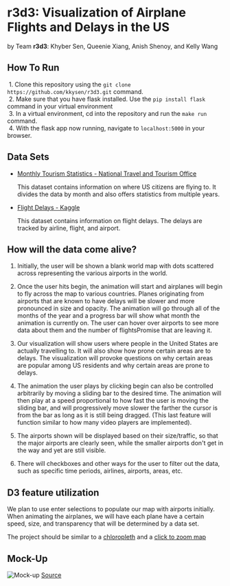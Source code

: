 # r3d3: Visualization of Airplane Flights and Delays in the US
by Team **r3d3**: Khyber Sen, Queenie Xiang, Anish Shenoy, and Kelly Wang

## How To Run

  1. Clone this repository using the ```git clone https://github.com/kkysen/r3d3.git``` command. <br>
  2. Make sure that you have flask installed. Use the ```pip install flask``` command in your virtual environment<br> 
  3. In a virtual environment, cd into the repository and run the ```make run``` command. 
  <Br>
  4. With the flask app now running, navigate to ```localhost:5000``` in your browser. <Br>
## Data Sets

 * [Monthly Tourism Statistics - National Travel and Tourism Office](https://travel.trade.gov/research/monthly/departures/)
   
   This dataset contains information on where US citizens are flying to.
   It divides the data by month and also offers statistics from multiple years.

 * [Flight Delays - Kaggle](https://www.kaggle.com/usdot/flight-delays/data)
 
   This dataset contains information on flight delays.
   The delays are tracked by airline, flight, and airport.

## How will the data come alive?

  1. Initially, the user will be shown a blank world map
     with dots scattered across representing the various airports in the world.
  
  2. Once the user hits begin, the animation will start and
     airplanes will begin to fly across the map to various countries.
     Planes originating from airports that are known to have delays
     will be slower and more pronounced in size and opacity.
     The animation will go through all of the months of the year and
     a progress bar will show what month the animation is currently on.
     The user can hover over airports to see more data about them and
     the number of flightsPromise that are leaving it.
  
  3. Our visualization will show users where people in the United States
     are actually travelling to. It will also show how prone certain areas are to delays.
     The visualization will provoke questions on why certain areas are popular
     among US residents and why certain areas are prone to delays.

  4. The animation the user plays by clicking begin can also
     be controlled arbitrarily by moving a sliding bar to the desired time.
     The animation will then play at a speed proportional to
     how fast the user is moving the sliding bar,
     and will progressively move slower the farther the cursor is
     from the bar as long as it is still being dragged.
     (This last feature will function similar to
     how many video players are implemented).

  5. The airports shown will be displayed based on their size/traffic,
     so that the major airports are clearly seen,
     while the smaller airports don't get in the way and yet are still visible.

  6. There will checkboxes and other ways for the user to filter out the data,
     such as specific time periods, airlines, airports, areas, etc.

## D3 feature utilization

   We plan to use enter selections to populate our map with airports initially.
   When animating the airplanes, we will have each plane have
   a certain speed, size, and transparency that will be determined by a data set.


The project should be similar to a [chloropleth](https://bl.ocks.org/mbostock/4060606)
and a [click to zoom map](https://bl.ocks.org/mbostock/2206590) 


## Mock-Up

![Mock-up](http://geoawesomeness.com/wp-content/uploads/2015/11/US-Flights.jpg)
[Source](http://googletrends.github.io/iframe-scaffolder/#/s/01fJ5Q)
